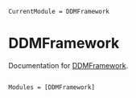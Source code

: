 ```@meta
CurrentModule = DDMFramework
```

# DDMFramework

Documentation for [DDMFramework](https://github.com/ahnlabb/DDMFramework.jl).

```@index
```

```@autodocs
Modules = [DDMFramework]
```
